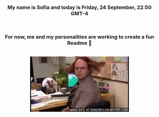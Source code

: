 


<div align="center">
<h3 >My name is Sofia and today is Friday, 24 September, 22:50 GMT-4</h3><br>
<h3 >For now, me and my personalities are working to create a fun Readme 👋
</h3><br>
<img src='img/dwight.gif' alt='working...'/>
</div>
